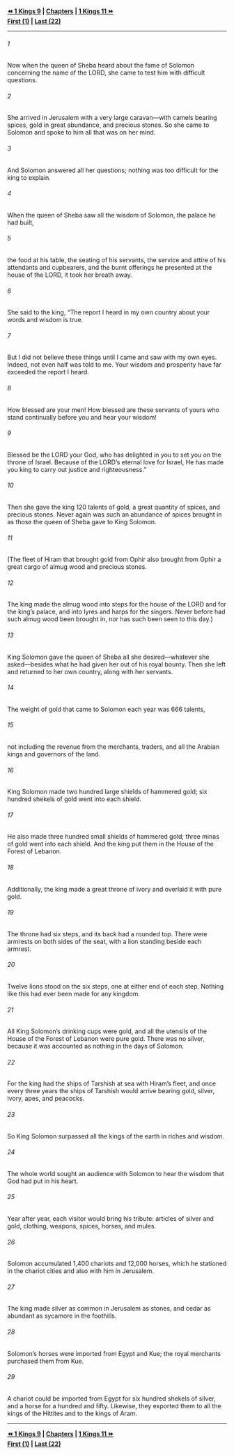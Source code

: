   
**[⏪ 1 Kings 9](./1%20Kings%209.md) | [Chapters](./_index.md) | [1 Kings 11 ⏩](./1%20Kings%2011.md)**  
**[First (1)](./1%20Kings%201.md) | [Last (22)](./1%20Kings%2022.md)**  
  
---  
  
###### 1  
Now when the queen of Sheba heard about the fame of Solomon concerning the name of the LORD, she came to test him with difficult questions.  
  
###### 2  
She arrived in Jerusalem with a very large caravan—with camels bearing spices, gold in great abundance, and precious stones. So she came to Solomon and spoke to him all that was on her mind.  
  
###### 3  
And Solomon answered all her questions; nothing was too difficult for the king to explain.  
  
###### 4  
When the queen of Sheba saw all the wisdom of Solomon, the palace he had built,  
  
###### 5  
the food at his table, the seating of his servants, the service and attire of his attendants and cupbearers, and the burnt offerings he presented at the house of the LORD, it took her breath away.  
  
###### 6  
She said to the king, “The report I heard in my own country about your words and wisdom is true.  
  
###### 7  
But I did not believe these things until I came and saw with my own eyes. Indeed, not even half was told to me. Your wisdom and prosperity have far exceeded the report I heard.  
  
###### 8  
How blessed are your men! How blessed are these servants of yours who stand continually before you and hear your wisdom!  
  
###### 9  
Blessed be the LORD your God, who has delighted in you to set you on the throne of Israel. Because of the LORD’s eternal love for Israel, He has made you king to carry out justice and righteousness.”  
  
###### 10  
Then she gave the king 120 talents of gold, a great quantity of spices, and precious stones. Never again was such an abundance of spices brought in as those the queen of Sheba gave to King Solomon.  
  
###### 11  
(The fleet of Hiram that brought gold from Ophir also brought from Ophir a great cargo of almug wood and precious stones.  
  
###### 12  
The king made the almug wood into steps for the house of the LORD and for the king’s palace, and into lyres and harps for the singers. Never before had such almug wood been brought in, nor has such been seen to this day.)  
  
###### 13  
King Solomon gave the queen of Sheba all she desired—whatever she asked—besides what he had given her out of his royal bounty. Then she left and returned to her own country, along with her servants.  
  
###### 14  
The weight of gold that came to Solomon each year was 666 talents,  
  
###### 15  
not including the revenue from the merchants, traders, and all the Arabian kings and governors of the land.  
  
###### 16  
King Solomon made two hundred large shields of hammered gold; six hundred shekels of gold went into each shield.  
  
###### 17  
He also made three hundred small shields of hammered gold; three minas of gold went into each shield. And the king put them in the House of the Forest of Lebanon.  
  
###### 18  
Additionally, the king made a great throne of ivory and overlaid it with pure gold.  
  
###### 19  
The throne had six steps, and its back had a rounded top. There were armrests on both sides of the seat, with a lion standing beside each armrest.  
  
###### 20  
Twelve lions stood on the six steps, one at either end of each step. Nothing like this had ever been made for any kingdom.  
  
###### 21  
All King Solomon’s drinking cups were gold, and all the utensils of the House of the Forest of Lebanon were pure gold. There was no silver, because it was accounted as nothing in the days of Solomon.  
  
###### 22  
For the king had the ships of Tarshish at sea with Hiram’s fleet, and once every three years the ships of Tarshish would arrive bearing gold, silver, ivory, apes, and peacocks.  
  
###### 23  
So King Solomon surpassed all the kings of the earth in riches and wisdom.  
  
###### 24  
The whole world sought an audience with Solomon to hear the wisdom that God had put in his heart.  
  
###### 25  
Year after year, each visitor would bring his tribute: articles of silver and gold, clothing, weapons, spices, horses, and mules.  
  
###### 26  
Solomon accumulated 1,400 chariots and 12,000 horses, which he stationed in the chariot cities and also with him in Jerusalem.  
  
###### 27  
The king made silver as common in Jerusalem as stones, and cedar as abundant as sycamore in the foothills.  
  
###### 28  
Solomon’s horses were imported from Egypt and Kue; the royal merchants purchased them from Kue.  
  
###### 29  
A chariot could be imported from Egypt for six hundred shekels of silver, and a horse for a hundred and fifty. Likewise, they exported them to all the kings of the Hittites and to the kings of Aram.  
  
  
---  
  
**[⏪ 1 Kings 9](./1%20Kings%209.md) | [Chapters](./_index.md) | [1 Kings 11 ⏩](./1%20Kings%2011.md)**  
**[First (1)](./1%20Kings%201.md) | [Last (22)](./1%20Kings%2022.md)**  
  
